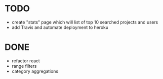 # TODO
* create "stats" page which will list of top 10 searched projects and users
* add Travis and automate deployment to heroku

# DONE
* refactor react
* range filters
* category aggregations
